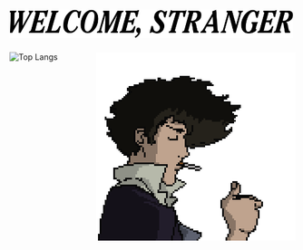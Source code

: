 <h1><picture>
  <source media="(prefers-color-scheme: dark)" srcset="./headers/welcome_white.png">
  <img alt="WELCOME, STRANGER" src="./headers/welcome.png" width="500">
</picture></h1>

<img align="right" src="./cowboy_bebop.gif">

<!--START_SECTION:waka-->
<!--END_SECTION:waka-->

![Top Langs](https://github-readme-stats.vercel.app/api/top-langs/?username=darleet&layout=compact&hide_border=true&theme=tokyonight)